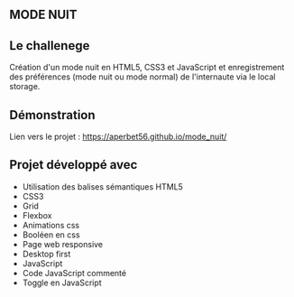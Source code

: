 ## MODE NUIT

## Le challenege

Création d'un mode nuit en HTML5, CSS3 et JavaScript et enregistrement des préférences (mode nuit ou mode normal) de l'internaute via le local storage.

## Démonstration

Lien vers le projet : https://aperbet56.github.io/mode_nuit/

## Projet développé avec

- Utilisation des balises sémantiques HTML5
- CSS3
- Grid
- Flexbox
- Animations css
- Booléen en css
- Page web responsive
- Desktop first
- JavaScript
- Code JavaScript commenté
- Toggle en JavaScript
